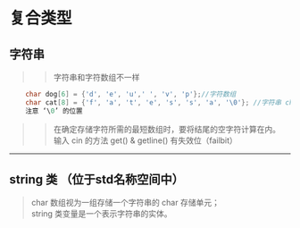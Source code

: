 # 复合类型
## 字符串
>> 字符串和字符数组不一样
```c++
    char dog[6] = {'d', 'e', 'u',' ', 'v', 'p'};//字符数组
    char cat[8] = {'f', 'a', 't', 'e', 's', 's', 'a', '\0'}; //字符串 char cat[8] = "fatessa";
    注意 ‘\0’ 的位置
```
>> 在确定存储字符所需的最短数组时，要将结尾的空字符计算在内。  
>> 输入 cin 的方法 get() & getline() 有失效位（failbit）
----
## string 类 （位于std名称空间中）
> char 数组视为一组存储一个字符串的 char 存储单元；  
> string 类变量是一个表示字符串的实体。 

